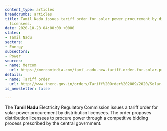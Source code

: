 ```yaml
---
content_type: articles
breadcrumbs: articles
title: Tamil Nadu issues tariff order for solar power procurement by distribution
  licensees.
date: 2020-10-28 04:00:00 +0000
states:
- Tamil Nadu
sectors:
- Energy
subsectors:
- Power
sources:
- name: Mercom
  url: https://mercomindia.com/tamil-nadu-new-tariff-order-for-solar-procurement/
details:
- name: Tariff order
  url: http://www.tnerc.gov.in/orders/Tariff%20Order%202009/2020/Solar-Order-16-10-2020.pdf
is_newsletter: false

---
```

The **Tamil Nadu** Electricity Regulatory Commission issues a tariff order for solar power procurement by distribution licensees. The order proposes distribution licensees to procure power through a competitive bidding process prescribed by the central government.
